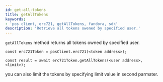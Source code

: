 ```yaml
---
id: get-all-tokens 
title: getAllTokens
keywords: 
- 'pos client, erc721, getAllTokens, fandora, sdk'
description: 'Retrieve all tokens owened by specified user.'
---
```


`getAllTokens` method returns all tokens owned by specified user.

```
const erc721Token = posClient.erc721(<token address>);

const result = await erc721Token.getAllTokens(<user address>, <limit>);

```

you can also limit the tokens by specifying limit value in second parmater.
